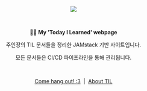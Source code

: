 <p align="center"><a href="https://app.netlify.com/projects/til-qriosity/deploys"><img src="https://api.netlify.com/api/v1/badges/3af52e4b-37f8-4ec0-adba-5c4069d94dd4/deploy-status"></a></p>
<br />
<p align="center">✍🏻 <b>My 'Today I Learned' webpage</b></p>
<p align="center">주인장의 TIL 문서들을 정리한 JAMstack 기반 사이트입니다.</p>
<p align="center">모든 문서들은 CI/CD 파이프라인을 통해 관리됩니다.</p>
<br />
<p align="center"><a href="https://til.qriosity.dev">Come hang out! :3</a>&nbsp;&nbsp;|&nbsp;&nbsp;<a href="https://til.qriosity.dev/about">About TIL</a></p>
